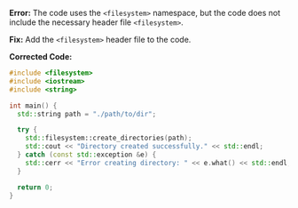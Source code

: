 **Error:** The code uses the `<filesystem>` namespace, but the code does not include the necessary header file `<filesystem>`.

**Fix:** Add the `<filesystem>` header file to the code.

**Corrected Code:**

```cpp
#include <filesystem>
#include <iostream>
#include <string>

int main() {
  std::string path = "./path/to/dir";

  try {
    std::filesystem::create_directories(path);
    std::cout << "Directory created successfully." << std::endl;
  } catch (const std::exception &e) {
    std::cerr << "Error creating directory: " << e.what() << std::endl;
  }

  return 0;
}
```
